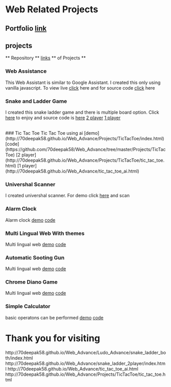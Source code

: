 # Web Related Projects
## Portfolio [link](http://70deepak58.github.io/Web_Advance/Projects/Portfolio/index.html)
## projects
** Repository ** [links](https://github.com/70deepak58/Web_Advance/tree/master/Projects) ** of Projects **
<br/>
### Web Assistance<br/>
This Web Assistant is similar to Google Assistant. I created this only using vanilla javascript. To view live [click](http://70deepak58.github.io/Web_Advance/Projects/ai_auto/index.html) here and for source code [click](https://github.com/70deepak58/Web_Advance/tree/master/Projects/ai_auto) here
<br/>
### Snake and Ladder Game
I created this snake ladder game and there is multiple board option. Click [here](http://70deepak58.github.io/Web_Advance/Projects/snake_ladder_both/index.html) to enjoy and source code is  [here](https://github.com/70deepak58/Web_Advance/tree/master/Projects/snake_ladder_both)
[2 player](http://70deepak58.github.io/Web_Advance/snake_ladder_2player/index.html)
[1 player](http://70deepak58.github.io/Web_Advance/Ludo_Advance/snake_ladder_both/index.html)

<br/>
### Tic Tac Toe
Tic Tac Toe using ai [demo](http://70deepak58.github.io/Web_Advance/Projects/TicTacToe/index.html) [code](https://github.com/70deepak58/Web_Advance/tree/master/Projects/TicTacToe)
[2 player](http://70deepak58.github.io/Web_Advance/Projects/TicTacToe/tic_tac_toe.html)
[1 player](http://70deepak58.github.io/Web_Advance/tic_tac_toe_ai.html)

### Univershal Scanner
I created univershal scanner. For demo click  [here](http://70deepak58.github.io/Web_Advance/scan.html) and scan 
<br/>
### Alarm Clock
Alarm clock [demo](http://70deepak58.github.io/Web_Advance/Projects/clock/index.html)   [code](https://github.com/70deepak58/Web_Advance/tree/master/Projects/clock)
<br/>
### Multi Lingual Web With themes
Multi lingual web  [demo](http://70deepak58.github.io/Web_Advance/Projects/language/index.html) [code](https://github.com/70deepak58/Web_Advance/tree/master/Projects/language)
<br/>
### Automatic Sooting Gun
Multi lingual web  [demo](http://70deepak58.github.io/Web_Advance/Projects/gun_soot_auto/index.html) [code](https://github.com/70deepak58/Web_Advance/tree/master/Projects/gun_soot_auto)
<br/>
### Chrome Diano Game
Multi lingual web  [demo](http://70deepak58.github.io/Web_Advance/Projects/diano/index.html) [code](https://github.com/70deepak58/Web_Advance/tree/master/Projects/diano)
<br/>
### Simple Calculator
basic operatons can be performed  [demo](http://70deepak58.github.io/Web_Advance/Projects/calculator/simple/index.html) [code](https://github.com/70deepak58/Web_Advance/tree/master/Projects/calculator/simple)



<h1>Thank you for visiting</h1>
http://70deepak58.github.io/Web_Advance/Ludo_Advance/snake_ladder_both/index.html
  http://70deepak58.github.io/Web_Advance/snake_ladder_2player/index.html
http://70deepak58.github.io/Web_Advance/tic_tac_toe_ai.html
http://70deepak58.github.io/Web_Advance/Projects/TicTacToe/tic_tac_toe.html
